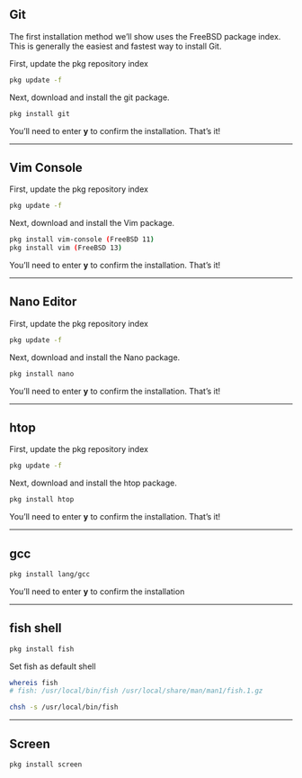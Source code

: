 ## <h2 id="git"> Git </h2>

The first installation method we’ll show uses the FreeBSD package index. This is generally the easiest and fastest way to install Git.

First, update the pkg repository index

```bash
pkg update -f
```

Next, download and install the git package.

```bash
pkg install git
```

You’ll need to enter **y** to confirm the installation. That’s it!

---

## <h2 id="vim-console"> Vim Console </h2>

First, update the pkg repository index

```bash
pkg update -f
```

Next, download and install the Vim package.

```bash
pkg install vim-console (FreeBSD 11)
pkg install vim (FreeBSD 13)
```

You’ll need to enter **y** to confirm the installation. That’s it!

---

## <h2 id="nano"> Nano Editor </h2>

First, update the pkg repository index

```bash
pkg update -f
```

Next, download and install the Nano package.

```bash
pkg install nano
```

You’ll need to enter **y** to confirm the installation. That’s it!

---

## <h2 id="htop"> htop </h2>

First, update the pkg repository index

```bash
pkg update -f
```

Next, download and install the htop package.

```bash
pkg install htop
```

You’ll need to enter **y** to confirm the installation. That’s it!

---

## <h2 id="gcc"> gcc </h2>

```bash
pkg install lang/gcc
```

You’ll need to enter **y** to confirm the installation

---

## <h2 id="fish"> fish shell</h2>

```bash
pkg install fish
```

Set fish as default shell

```bash
whereis fish
# fish: /usr/local/bin/fish /usr/local/share/man/man1/fish.1.gz

chsh -s /usr/local/bin/fish
```
---


## <h2 id="screen"> Screen </h2>

```bash
pkg install screen
```


